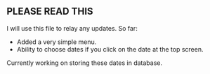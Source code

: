 ## PLEASE READ THIS

I will use this file to relay any updates. So far:

- Added a very simple menu.
- Ability to choose dates if you click on the date at the top screen.

Currently working on storing these dates in database.